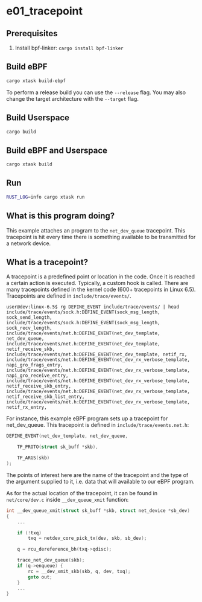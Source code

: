 # e01_tracepoint

## Prerequisites

1. Install bpf-linker: `cargo install bpf-linker`

## Build eBPF

```bash
cargo xtask build-ebpf
```

To perform a release build you can use the `--release` flag.
You may also change the target architecture with the `--target` flag.

## Build Userspace

```bash
cargo build
```

## Build eBPF and Userspace

```bash
cargo xtask build
```

## Run

```bash
RUST_LOG=info cargo xtask run
```

## What is this program doing?

This example attaches an program to the `net_dev_queue` tracepoint. This tracepoint is hit every time there is something
available to be transmitted for a network device.

## What is a tracepoint?

A tracepoint is a predefined point or location in the code. Once it is reached a certain action is executed. Typically,
a custom hook is called. There are many tracepoints defined in the kernel code (600+ tracepoints in Linux 6.5).
Tracepoints are defined in `include/trace/events/`.

```
user@dev:linux-6.5$ rg DEFINE_EVENT include/trace/events/ | head
include/trace/events/sock.h:DEFINE_EVENT(sock_msg_length, sock_send_length,
include/trace/events/sock.h:DEFINE_EVENT(sock_msg_length, sock_recv_length,
include/trace/events/net.h:DEFINE_EVENT(net_dev_template, net_dev_queue,
include/trace/events/net.h:DEFINE_EVENT(net_dev_template, netif_receive_skb,
include/trace/events/net.h:DEFINE_EVENT(net_dev_template, netif_rx,
include/trace/events/net.h:DEFINE_EVENT(net_dev_rx_verbose_template, napi_gro_frags_entry,
include/trace/events/net.h:DEFINE_EVENT(net_dev_rx_verbose_template, napi_gro_receive_entry,
include/trace/events/net.h:DEFINE_EVENT(net_dev_rx_verbose_template, netif_receive_skb_entry,
include/trace/events/net.h:DEFINE_EVENT(net_dev_rx_verbose_template, netif_receive_skb_list_entry,
include/trace/events/net.h:DEFINE_EVENT(net_dev_rx_verbose_template, netif_rx_entry,
```

For instance, this example eBPF program sets up a tracepoint for net_dev_queue. This tracepoint is defined in
`include/trace/events.net.h`:

```c
DEFINE_EVENT(net_dev_template, net_dev_queue,

    TP_PROTO(struct sk_buff *skb),

    TP_ARGS(skb)
);
```

The points of interest here are the name of the tracepoint and the type of the argument supplied to it, i.e. data that
will available to our eBPF program.

As for the actual location of the tracepoint, it can be found in `net/core/dev.c` inside `__dev_queue_xmit` function:

```c
int __dev_queue_xmit(struct sk_buff *skb, struct net_device *sb_dev)
{
    ...

    if (!txq)
        txq = netdev_core_pick_tx(dev, skb, sb_dev);

    q = rcu_dereference_bh(txq->qdisc);

    trace_net_dev_queue(skb);
    if (q->enqueue) {
        rc = __dev_xmit_skb(skb, q, dev, txq);
        goto out;
    }
    ...
}
```

